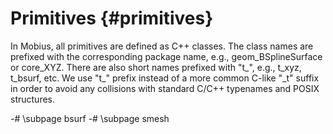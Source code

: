 Primitives {#primitives}
========================

In Mobius, all primitives are defined as C++ classes. The class names are prefixed with the corresponding
package name, e.g., geom_BSplineSurface or core_XYZ. There are also short names prefixed with "t_", e.g.,
t_xyz, t_bsurf, etc. We use "t_" prefix instead of a more common C-like "_t" suffix in order to avoid any
collisions with standard C/C++ typenames and POSIX structures.

-# \subpage bsurf
-# \subpage smesh
